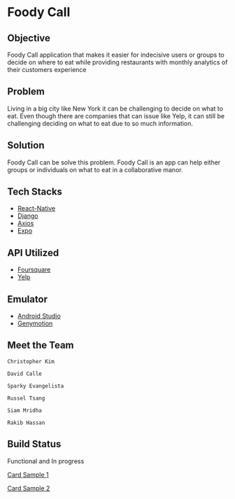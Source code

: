 # Foody Call

## Objective
Foody Call application that makes it easier for indecisive users or groups to decide on where to eat while providing restaurants with monthly analytics of their customers experience

## Problem 
Living in a big city like New York it can be challenging to decide on what to eat. Even though there are companies that can issue like Yelp, it can still be challenging deciding on what to eat due to so much information.

## Solution
Foody Call can be solve this problem. Foody Call is an app can help either groups or individuals on what to eat in a collaborative manor. 

## Tech Stacks
* [React-Native](http://facebook.github.io/react-native/)
* [Django](https://www.djangoproject.com)
* [Axios](https://github.com/axios/axios)
* [Expo](https://expo.io)

## API Utilized
* [Foursquare](https://developer.foursquare.com)
* [Yelp](https://www.yelp.com/developers/documentation/v3)

## Emulator
* [Android Studio](https://developer.android.com/studio/index.html)
* [Genymotion](https://www.genymotion.com)

## Meet the Team 
`Christopher Kim`

`David Calle`

`Sparky Evangelista`

`Russel Tsang`

`Siam Mridha`

`Rakib Hassan`

## Build Status
Functional and In progress

[Card Sample 1](https://i.imgur.com/qRlbZuS.png)

[Card Sample 2](https://i.imgur.com/WclP8Vs.png)
